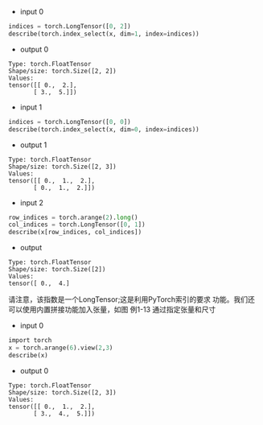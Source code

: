 - input 0
```python
indices = torch.LongTensor([0, 2])
describe(torch.index_select(x, dim=1, index=indices))
```
- output 0
```
Type: torch.FloatTensor
Shape/size: torch.Size([2, 2])
Values:
tensor([[ 0.,  2.],
       [ 3.,  5.]])
```

- input 1
```python
indices = torch.LongTensor([0, 0])
describe(torch.index_select(x, dim=0, index=indices))
```
- output 1
```
Type: torch.FloatTensor
Shape/size: torch.Size([2, 3])
Values:
tensor([[ 0.,  1.,  2.],
       [ 0.,  1.,  2.]])
```
- input 2
```python
row_indices = torch.arange(2).long()
col_indices = torch.LongTensor([0, 1])
describe(x[row_indices, col_indices])
```
- output
```
Type: torch.FloatTensor
Shape/size: torch.Size([2])
Values:
tensor([ 0.,  4.]
```

请注意，该指数是一个LongTensor;这是利用PyTorch索引的要求
功能。我们还可以使用内置拼接功能加入张量，如图
例1-13 通过指定张量和尺寸
- input 0
```python
import torch
x = torch.arange(6).view(2,3)
describe(x)
```
- output 0
```
Type: torch.FloatTensor
Shape/size: torch.Size([2, 3])
Values:
tensor([[ 0.,  1.,  2.],
       [ 3.,  4.,  5.]])
```
